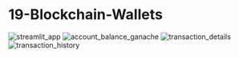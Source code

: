 # 19-Blockchain-Wallets

![streamlit_app](https://user-images.githubusercontent.com/79661695/177473110-cffca1b9-03e4-450a-835e-9c9a1daa2c70.png)
![account_balance_ganache](https://user-images.githubusercontent.com/79661695/177473157-0c1eb2ba-e23d-4eb3-b97e-4fdd64003a12.png)
![transaction_details](https://user-images.githubusercontent.com/79661695/177473179-92179f0e-66dc-48dd-a81b-dc7fbaf9b631.png)
![transaction_history](https://user-images.githubusercontent.com/79661695/177473200-d703cea5-3968-41e6-a1c9-bfd182b7d565.png)
